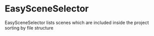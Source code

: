 # EasySceneSelector
EasySceneSelector lists scenes which are included inside the project sorting by file structure
